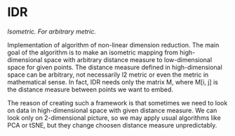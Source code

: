 # IDR
*Isometric. For arbitrary metric.*

Implementation of algorithm of non-linear dimension reduction. The main goal of the algorithm is to make an isometric mapping from high-dimensional space with arbitrary distance measure to low-dimensional space for given points. The distance measure defined in high-dimensional space can be arbitrary, not necessarily l2 metric or even the metric in mathematical sense. In fact, IDR needs only the matrix M, where M[i, j] is the distance measure between points we want to embed.

The reason of creating such a framework is that sometimes we need to look on data in high-dimensional space with given distance measure. We can look only on 2-dimensional picture, so we may apply usual algorithms like PCA or tSNE, but they change choosen distance measure unpredictably.
